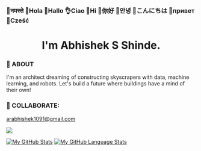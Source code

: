 ### 🙏नमस्ते  👋Hola   👋Hallo  👌Ciao  👋Hi  👋你好  👋안녕  👋こんにちは  👋привет 👋Cześć


# <h1 align="center">I'm Abhishek S Shinde.</h1>

### 👨 ABOUT
I'm an architect dreaming of constructing skyscrapers with data, machine learning, and robots. Let's build a future where buildings have a mind of their own!
   
### 💬 COLLABORATE:
arabhishek1091@gmail.com  

 
![](https://komarev.com/ghpvc/?username=InquisitiveAS&color=brightgreen&style=for-the-badge&label=PROFILE+VIEWS)


[![My GitHub Stats](https://github-readme-stats.vercel.app/api/?username=InquisitiveAS&count_private=true&theme=tokyonight&showicons=true)]()
[![My GitHub Language Stats](https://github-readme-stats.vercel.app/api/top-langs/?username=InquisitiveAS&langs_count=5&theme=tokyonight)]()

